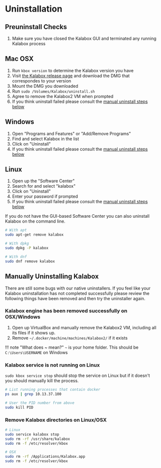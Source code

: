 Uninstallation
==============

Preuninstall Checks
-------------------

1. Make sure you have closed the Kalabox GUI and terminated any running Kalabox process

Mac OSX
-------

1. Run `kbox version` to determine the Kalabox version you have
2. Visit [the Kalabox release page](https://github.com/kalabox/kalabox/releases) and download the DMG that correspondes to your version
3. Mount the DMG you downloaded
4. Run `sudo /Volumes/Kalabox/uninstall.sh`
5. Agree to remove the Kalabox2 VM when prompted
6. If you think uninstall failed please consult the [manual uninstall steps below](#manually-uninstalling-kalabox)

Windows
-------

1. Open "Programs and Features" or "Add/Remove Programs"
2. Find and select Kalabox in the list
3. Click on "Uninstall"
4. If you think uninstall failed please consult the [manual uninstall steps below](#manually-uninstalling-kalabox)

Linux
-----

1. Open up the "Software Center"
2. Search for and select "kalabox"
3. Click on "Uninstall"
4. Enter your password if prompted
5. If you think uninstall failed please consult the [manual uninstall steps below](#manually-uninstalling-kalabox)

If you do not have the GUI-based Software Center you can also uninstall Kalabox on the command line.

```bash
# With apt
sudo apt-get remove kalabox

# With dpkg
sudo dpkg -P kalabox

# With dnf
sudo dnf remove kalabox
```

Manually Uninstalling Kalabox
-----------------------------

There are still some bugs with our native uninstallers. If you feel like your Kalabox uninstallation has not completed successfully please review the following things have been removed and then try the uninstaller again.

### Kalabox engine has been removed successfully on OSX/Windows

1. Open up VirtualBox and manually remove the Kalabox2 VM, including all its files if it shows up.
2. Remove `~/.docker/machine/machines/Kalabox2/` if it exists

!!! note "What does ~ mean?"
    `~` is your home folder. This should be `C:\Users\USERNAME` on Windows

### Kalabox service is not running on Linux

`sudo kbox service stop` should stop the service on Linux but if it doesn't you should manually kill the process.

```bash
# List running processes that contain docker
ps aux | grep 10.13.37.100

# User the PID number from above
sudo kill PID
```

### Remove Kalabox directories on Linux/OSX

```bash
# Linux
sudo service kalabox stop
sudo rm -rf /usr/share/kalabox
sudo rm -f /etc/resolver/kbox

# OSX
sudo rm -rf /Applications/Kalabox.app
sudo rm -f /etc/resolver/kbox
```
